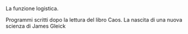 La funzione logistica.

Programmi scritti dopo la lettura del libro Caos. La nascita di una nuova scienza di James Gleick

